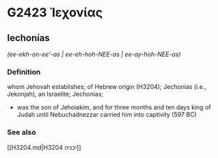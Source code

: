 # G2423 Ἰεχονίας

## Iechonías

_(ee-ekh-on-ee'-as | ee-eh-hoh-NEE-as | ee-ay-hoh-NEE-as)_

### Definition

whom Jehovah establishes; of Hebrew origin (H3204); Jechonias (i.e., Jekonjah), an Israelite; Jechonias; 

- was the son of Jehoiakim, and for three months and ten days king of Judah until Nebuchadnezzar carried him into captivity (597 BC)

### See also

[[H3204.md|H3204 יכניה]]
